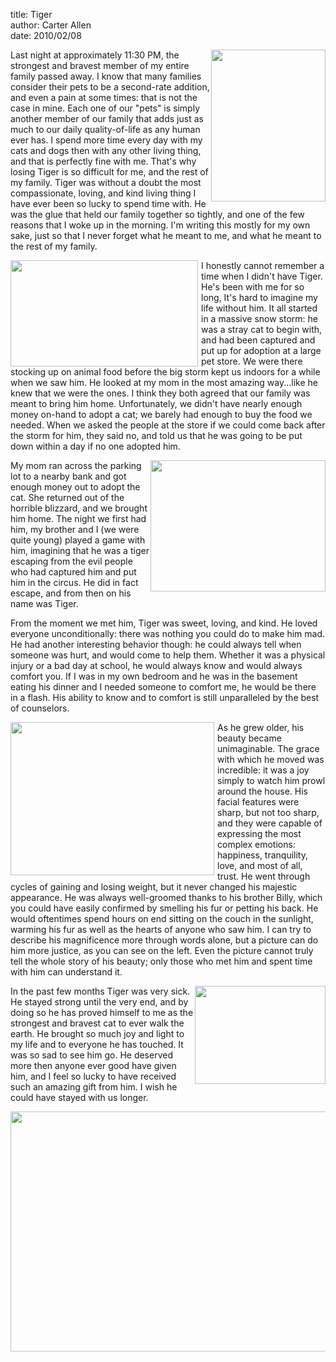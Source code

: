 title: Tiger  
author: Carter Allen  
date: 2010/02/08  

<a href="http://cartera.me/blog/wp-content/uploads/DVC00025.jpg"><img class="size-full wp-image-224 alignright" style="float: right;" title="DVC00025" src="http://cartera.me/blog/wp-content/uploads/DVC00025.jpg" alt="" width="183" height="243" /></a>Last night at approximately 11:30 PM, the strongest and bravest member of my entire family passed away. I know that many families consider their pets to be a second-rate addition, and even a pain at some times: that is not the case in mine. Each one of our "pets" is simply another member of our family that adds just as much to our daily quality-of-life as any human ever has. I spend more time every day with my cats and dogs then with any other living thing, and that is perfectly fine with me. That's why losing Tiger is so difficult for me, and the rest of my family. Tiger was without a doubt the most compassionate, loving, and kind living thing I have ever been so lucky to spend time with. He was the glue that held our family together so tightly, and one of the few reasons that I woke up in the morning. I'm writing this mostly for my own sake, just so that I never forget what he meant to me, and what he meant to the rest of my family.

<a href="http://cartera.me/blog/wp-content/uploads/DVC00113.jpg"><img class="alignleft" style="float: left; margin-right: 5px;" title="DVC00113" src="http://cartera.me/blog/wp-content/uploads/DVC00113-500x283.jpg" alt="" width="300" height="170" /></a>I honestly cannot remember a time when I didn't have Tiger. He's been with me for so long, It's hard to imagine my life without him. It all started in a massive snow storm: he was a stray cat to begin with, and had been captured and put up for adoption at a large pet store. We were there stocking up on animal food before the big storm kept us indoors for a while when we saw him. He looked at my mom in the most amazing way...like he knew that we were the ones. I think they both agreed that our family was meant to bring him home. Unfortunately, we didn't have nearly enough money on-hand to adopt a cat; we barely had enough to buy the food we needed. When we asked the people at the store if we could come back after the storm for him, they said no, and told us that he was going to be put down within a day if no one adopted him.

<a href="http://cartera.me/blog/wp-content/uploads/DVC00297.jpg"><img class="alignright size-medium wp-image-227" style="float: right;" title="DVC00297" src="http://cartera.me/blog/wp-content/uploads/DVC00297-466x350.jpg" alt="" width="280" height="210" /></a>My mom ran across the parking lot to a nearby bank and got enough money out to adopt the cat. She returned out of the horrible blizzard, and we brought him home. The night we first had him, my brother and I (we were quite young) played a game with him, imagining that he was a tiger escaping from the evil people who had captured him and put him in the circus. He did in fact escape, and from then on his name was Tiger.

From the moment we met him, Tiger was sweet, loving, and kind. He loved everyone unconditionally: there was nothing you could do to make him mad. He had another interesting behavior though: he could always tell when someone was hurt, and would come to help them. Whether it was a physical injury or a bad day at school, he would always know and would always comfort you. If I was in my own bedroom and he was in the basement eating his dinner and I needed someone to comfort me, he would be there in a flash. His ability to know and to comfort is still unparalleled by the best of counselors.

<a href="http://cartera.me/blog/wp-content/uploads/CIMG1079.jpg"><img class="alignleft size-medium wp-image-221" style="float: left; margin-right: 5px;" title="CIMG1079" src="http://cartera.me/blog/wp-content/uploads/CIMG1079-466x350.jpg" alt="" width="326" height="245" /></a>As he grew older, his beauty became unimaginable. The grace with which he moved was incredible: it was a joy simply to watch him prowl around the house. His facial features were sharp, but not too sharp, and they were capable of expressing the most complex emotions: happiness, tranquility, love, and most of all, trust. He went through cycles of gaining and losing weight, but it never changed his majestic appearance. He was always well-groomed thanks to his brother Billy, which you could have easily confirmed by smelling his fur or petting his back. He would oftentimes spend hours on end sitting on the couch in the sunlight, warming his fur as well as the hearts of anyone who saw him. I can try to describe his magnificence more through words alone, but a picture can do him more justice, as you can see on the left. Even the picture cannot truly tell the whole story of his beauty; only those who met him and spent time with him can understand it.

<a href="http://cartera.me/blog/wp-content/uploads/CIMG0257.jpg"><img class="alignright size-medium wp-image-213" style="float: right;" title="CIMG0257" src="http://cartera.me/blog/wp-content/uploads/CIMG0257-466x350.jpg" alt="" width="209" height="157" /></a>In the past few months Tiger was very sick. He stayed strong until the very end, and by doing so he has proved himself to me as the strongest and bravest cat to ever walk the earth. He brought so much joy and light to my life and to everyone he has touched. It was so sad to see him go. He deserved more then anyone ever good have given him, and I feel so lucky to have received such an amazing gift from him. I wish he could have stayed with us longer.
<p style="text-align: center;"><a href="http://cartera.me/blog/wp-content/uploads/DVC00105.jpg">
<img class="aligncenter size-full wp-image-225" title="DVC00105" src="http://cartera.me/blog/wp-content/uploads/DVC00105.jpg" alt="" width="512" height="384" /></a></p>
